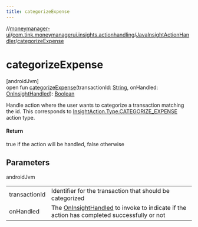 ```yaml
---
title: categorizeExpense
---
```

//[moneymanager-ui](../../../index.html)/[com.tink.moneymanagerui.insights.actionhandling](../index.html)/[JavaInsightActionHandler](index.html)/[categorizeExpense](categorize-expense.html)



# categorizeExpense



[androidJvm]\
open fun [categorizeExpense](categorize-expense.html)(transactionId: [String](https://kotlinlang.org/api/latest/jvm/stdlib/kotlin/-string/index.html), onHandled: [OnInsightHandled](../../com.tink.moneymanagerui.insights.actionhandling.callbacks/-on-insight-handled/index.html)): [Boolean](https://kotlinlang.org/api/latest/jvm/stdlib/kotlin/-boolean/index.html)



Handle action where the user wants to categorize a transaction matching the id. This corresponds to [InsightAction.Type.CATEGORIZE_EXPENSE](../../com.tink.model.insights/-insight-action/-type/-c-a-t-e-g-o-r-i-z-e_-e-x-p-e-n-s-e/index.html) action type.



#### Return



true if the action will be handled, false otherwise



## Parameters


androidJvm

| | |
|---|---|
| transactionId | Identifier for the transaction that should be categorized |
| onHandled | The [OnInsightHandled](../../com.tink.moneymanagerui.insights.actionhandling.callbacks/-on-insight-handled/index.html) to invoke to indicate if the action has completed successfully or not |




